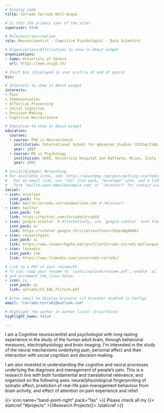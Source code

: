 ```yaml
---
# Display name
title: Corrado Corradi˗Dell'Acqua

# Is this the primary user of the site?
superuser: true

# Role/position/tagline
role: Neuroscientist - Cognitive Psychologist - Data Scientist

# Organizations/Affiliations to show in About widget
organizations:
- name: University of Geneva
  url: https://www.unige.ch/

# Short bio (displayed in user profile at end of posts)
bio:

# Interests to show in About widget
interests:
- Pain
- Chemosensation
- Affective Processing
- Social Cognition
- Decision-Making
- Cognitive Neuroscience

# Education to show in About widget
education:
  courses:
  - course: PhD in Neuroscience
    institution: International School for Advanced Studies (SISSA/ISAS), Trieste, Italy
    year: 2007
  - course: MS in Psychology
    institution: UHSR, University Hospital San Raffaele, Milan, Italy
    year: 2001

# Social/Academic Networking
# For available icons, see: https://wowchemy.com/docs/getting-started/page-builder/#icons
#   For an email link, use "fas" icon pack, "envelope" icon, and a link in the
#   form "mailto:your-email@example.com" or "/#contact" for contact widget.
social:
- icon: envelope
  icon_pack: fas
  link: mailto:corrado.corradi@outlook.com #'/#contact'
- icon: twitter
  icon_pack: fab
  link: https://twitter.com/CorradoCorradiD
- icon: google-scholar  # Alternatively, use `google-scholar` icon from `ai` icon pack
  icon_pack: ai
  link: https://scholar.google.ch/citations?user=3VqecWgAAAAJ
- icon: researchgate
  icon_pack: ai
  link: https://www.researchgate.net/profile/Corrado-Corradi-Dellacqua
- icon: linkedin
  icon_pack: fab
  link: https://www.linkedin.com/in/corrado-corradi/

# Link to a PDF of your resume/CV.
# To use: copy your resume to `static/uploads/resume.pdf`, enable `ai` icons in `params.toml`, 
# and uncomment the lines below.
- icon: cv
  icon_pack: ai
  link: uploads/CV_ENG_Picture.pdf

# Enter email to display Gravatar (if Gravatar enabled in Config)
email: "corrado.corradi@outlook.com"

# Highlight the author in author lists? (true/false)
highlight_name: false

---
```


I am a Cognitive neuroscientist and psychologist with long-lasting  experience in the study of the human adult brain, through behavioral measures, electrophysiology and brain imaging. I'm interested in the study of the neural mechanisms underlying pain, personal affect and their interaction with social cognition and decision-making.

I am also invested in understanding the cognitive and neural processes underlying the diagnosis and management of people’s pain. This is a research line with both fundamental and translational relevance, and organized on the following axes: neural/physiological fingerprinting of somatic affect,
prediction of real-life pain-management behaviour from brain activity, and
effect of attention on pain experience and relief.

{{< icon name="hand-point-right" pack="fas" >}} Please check all my {{< staticref "#projects" >}}Research Projects{{< /staticref >}}